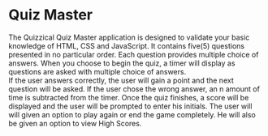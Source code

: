 # Quiz Master

The Quizzical Quiz Master application is designed to validate your basic knowledge of HTML, CSS and JavaScript. It contains five(5) questions presented in no particular order. 
Each question provides multiple choice of answers. When you choose to begin the quiz, a timer will display as questions are asked with multiple choice of answers.  
If the user answers correctly, the user will gain a point and the next question will be asked. If the user chose the wrong answer, an n amount of time is subtracted from the timer. Once the quiz finishes, a score will be displayed and the user will be prompted to enter his initials. 
The user will will given an option to play again or end the game completely. He will also be given an option to view High Scores.  


